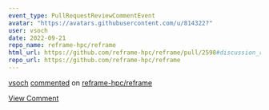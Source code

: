 ```yaml
---
event_type: PullRequestReviewCommentEvent
avatar: "https://avatars.githubusercontent.com/u/814322?"
user: vsoch
date: 2022-09-21
repo_name: reframe-hpc/reframe
html_url: https://github.com/reframe-hpc/reframe/pull/2598#discussion_r976931846
repo_url: https://github.com/reframe-hpc/reframe
---
```


<a href='https://github.com/vsoch' target='_blank'>vsoch</a> <a href='https://github.com/reframe-hpc/reframe/pull/2598#discussion_r976931846' target='_blank'>commented</a> on <a href='https://github.com/reframe-hpc/reframe' target='_blank'>reframe-hpc/reframe</a>

<a href='https://github.com/reframe-hpc/reframe/pull/2598#discussion_r976931846' target='_blank'>View Comment</a>